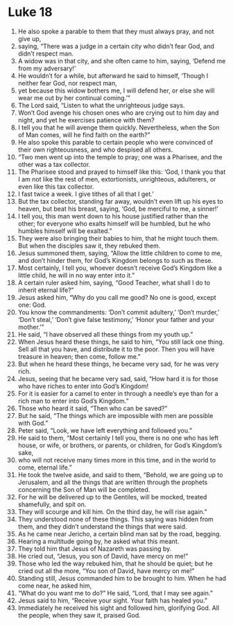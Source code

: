﻿
# Luke 18
1. He also spoke a parable to them that they must always pray, and not give up, 
2. saying, “There was a judge in a certain city who didn’t fear God, and didn’t respect man. 
3. A widow was in that city, and she often came to him, saying, ‘Defend me from my adversary!’ 
4. He wouldn’t for a while, but afterward he said to himself, ‘Though I neither fear God, nor respect man, 
5. yet because this widow bothers me, I will defend her, or else she will wear me out by her continual coming.’” 
6. The Lord said, “Listen to what the unrighteous judge says. 
7. Won’t God avenge his chosen ones who are crying out to him day and night, and yet he exercises patience with them? 
8. I tell you that he will avenge them quickly. Nevertheless, when the Son of Man comes, will he find faith on the earth?” 
9. He also spoke this parable to certain people who were convinced of their own righteousness, and who despised all others. 
10. “Two men went up into the temple to pray; one was a Pharisee, and the other was a tax collector. 
11. The Pharisee stood and prayed to himself like this: ‘God, I thank you that I am not like the rest of men, extortionists, unrighteous, adulterers, or even like this tax collector. 
12. I fast twice a week. I give tithes of all that I get.’ 
13. But the tax collector, standing far away, wouldn’t even lift up his eyes to heaven, but beat his breast, saying, ‘God, be merciful to me, a sinner!’ 
14. I tell you, this man went down to his house justified rather than the other; for everyone who exalts himself will be humbled, but he who humbles himself will be exalted.” 
15. They were also bringing their babies to him, that he might touch them. But when the disciples saw it, they rebuked them. 
16. Jesus summoned them, saying, “Allow the little children to come to me, and don’t hinder them, for God’s Kingdom belongs to such as these. 
17. Most certainly, I tell you, whoever doesn’t receive God’s Kingdom like a little child, he will in no way enter into it.” 
18. A certain ruler asked him, saying, “Good Teacher, what shall I do to inherit eternal life?” 
19. Jesus asked him, “Why do you call me good? No one is good, except one: God. 
20. You know the commandments: ‘Don’t commit adultery,’ ‘Don’t murder,’ ‘Don’t steal,’ ‘Don’t give false testimony,’ ‘Honor your father and your mother.’” 
21. He said, “I have observed all these things from my youth up.” 
22. When Jesus heard these things, he said to him, “You still lack one thing. Sell all that you have, and distribute it to the poor. Then you will have treasure in heaven; then come, follow me.” 
23. But when he heard these things, he became very sad, for he was very rich. 
24. Jesus, seeing that he became very sad, said, “How hard it is for those who have riches to enter into God’s Kingdom! 
25. For it is easier for a camel to enter in through a needle’s eye than for a rich man to enter into God’s Kingdom.” 
26. Those who heard it said, “Then who can be saved?” 
27. But he said, “The things which are impossible with men are possible with God.” 
28. Peter said, “Look, we have left everything and followed you.” 
29. He said to them, “Most certainly I tell you, there is no one who has left house, or wife, or brothers, or parents, or children, for God’s Kingdom’s sake, 
30. who will not receive many times more in this time, and in the world to come, eternal life.” 
31. He took the twelve aside, and said to them, “Behold, we are going up to Jerusalem, and all the things that are written through the prophets concerning the Son of Man will be completed. 
32. For he will be delivered up to the Gentiles, will be mocked, treated shamefully, and spit on. 
33. They will scourge and kill him. On the third day, he will rise again.” 
34. They understood none of these things. This saying was hidden from them, and they didn’t understand the things that were said. 
35. As he came near Jericho, a certain blind man sat by the road, begging. 
36. Hearing a multitude going by, he asked what this meant. 
37. They told him that Jesus of Nazareth was passing by. 
38. He cried out, “Jesus, you son of David, have mercy on me!” 
39. Those who led the way rebuked him, that he should be quiet; but he cried out all the more, “You son of David, have mercy on me!” 
40. Standing still, Jesus commanded him to be brought to him. When he had come near, he asked him, 
41. “What do you want me to do?” He said, “Lord, that I may see again.” 
42. Jesus said to him, “Receive your sight. Your faith has healed you.” 
43. Immediately he received his sight and followed him, glorifying God. All the people, when they saw it, praised God. 
